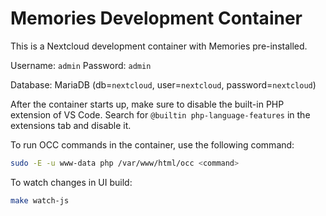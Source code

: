 # Memories Development Container

This is a Nextcloud development container with Memories pre-installed.

Username: `admin`
Password: `admin`

Database: MariaDB (db=`nextcloud`, user=`nextcloud`, password=`nextcloud`)

After the container starts up, make sure to disable the built-in PHP extension of VS Code. Search for `@builtin php-language-features` in the extensions tab and disable it.

To run OCC commands in the container, use the following command:

```bash
sudo -E -u www-data php /var/www/html/occ <command>
```

To watch changes in UI build:
    
```bash
make watch-js
```